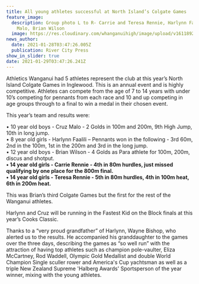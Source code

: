 ```yaml
---
title: All young athletes successful at North Island’s Colgate Games
feature_image:
  description: Group photo L to R- Carrie and Teresa Rennie, Harlynn Faalili, Cruz
    Malo, Brian Wilson
  image: https://res.cloudinary.com/whanganuihigh/image/upload/v1611892173/News/Carrie_and_Teresa_Rennie_Harlynn_Faalili_Cruz_Malo_Brian_Wilson.jpg
news_author:
  date: 2021-01-28T03:47:26.005Z
  publication: River City Press
show_in_slider: true
date: 2021-01-29T03:47:26.241Z
---
```

Athletics Wanganui had 5 athletes represent the club at this year’s North Island Colgate Games in Inglewood. This is an annual event and is highly competitive. Athletes can compete from the age of 7 to 14 years with under 10’s competing for pennants from each race and 10 and up competing in age groups through to a final to win a medal in their chosen event.

This year’s team and results were:  

• 10 year old boys - Cruz Malo - 2 Golds in 100m and 200m, 9th High Jump, 10th in long jump.  
• 8 year old girls - Harlynn Faalili – Pennants won in the following - 3rd 60m, 2nd in the 100m, 1st in the 200m and 3rd in the long jump.  
• 12 year old boys - Brian Wilson - 4 Golds as Para athlete for 100m, 200m, discus and shotput.  
**• 14 year old girls - Carrie Rennie - 4th in 80m hurdles, just missed qualifying by one place for the 800m final.**   
**• 14 year old girls - Teresa Rennie - 5th in 80m hurdles, 4th in 100m heat, 6th in 200m heat.**

This was Brian’s third Colgate Games but the first for the rest of the Wanganui athletes.

Harlynn and Cruz will be running in the Fastest Kid on the Block finals at this year’s Cooks Classic. 

Thanks to a “very proud grandfather” of Harlynn, Wayne Bishop, who alerted us to the results.  He accompanied his granddaughter to the games over the three days, describing the games as “so well run” with the attraction of having top athletes such as champion pole-vaulter, Eliza McCartney, Rod Waddell, Olympic Gold Medallist and double World Champion Single sculler rower and America's Cup yachtsman as well as  a triple New Zealand Supreme 'Halberg Awards' Sportsperson of the year winner, mixing with the young athletes. 
